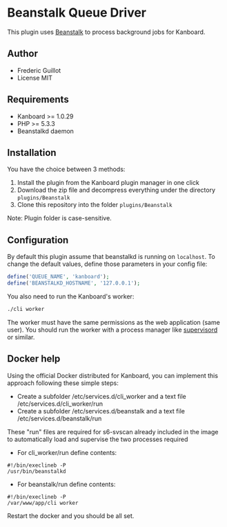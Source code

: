 Beanstalk Queue Driver 
======================

This plugin uses [Beanstalk](http://kr.github.io/beanstalkd/) to process background jobs for Kanboard.

Author
------

- Frederic Guillot
- License MIT

Requirements
------------

- Kanboard >= 1.0.29
- PHP >= 5.3.3
- Beanstalkd daemon

Installation
------------

You have the choice between 3 methods:

1. Install the plugin from the Kanboard plugin manager in one click
2. Download the zip file and decompress everything under the directory `plugins/Beanstalk`
3. Clone this repository into the folder `plugins/Beanstalk`

Note: Plugin folder is case-sensitive.

Configuration
-------------

By default this plugin assume that beanstalkd is running on `localhost`.
To change the default values, define those parameters in your config file:

```php
define('QUEUE_NAME', 'kanboard');
define('BEANSTALKD_HOSTNAME', '127.0.0.1');
```

You also need to run the Kanboard's worker:

```bash
./cli worker
```

The worker must have the same permissions as the web application (same user).
You should run the worker with a process manager like [supervisord](http://supervisord.org) or similar.

Docker help
-----------

Using the official Docker distributed for Kanboard, you can implement this approach following these simple steps:

* Create a subfolder /etc/services.d/cli_worker and a text file /etc/services.d/cli_worker/run
* Create a subfolder /etc/services.d/beanstalk and a text file /etc/services.d/beanstalk/run

These "run" files are required for s6-svscan already included in the image to automatically load and supervise the two processes required

* For cli_worker/run define contents:
```
#!/bin/execlineb -P
/usr/bin/beanstalkd
```

* For beanstalk/run define contents:
```
#!/bin/execlineb -P
/var/www/app/cli worker
```

Restart the docker and you should be all set.
